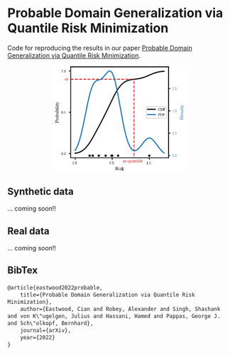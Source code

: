 # Probable Domain Generalization via Quantile Risk Minimization
Code for reproducing the results in our paper [Probable Domain Generalization via Quantile Risk Minimization](https://arxiv.org/abs/2207.09944).

<p align="center">
  <img src="https://github.com/cianeastwood/qrm/blob/main/quantile_risk.png?raw=true" width="300" alt="Quantile risk" />
</p>

## Synthetic data
... coming soon!!

## Real data
... coming soon!!

## BibTex

```
@article{eastwood2022probable,
    title={Probable Domain Generalization via Quantile Risk Minimization},
    author={Eastwood, Cian and Robey, Alexander and Singh, Shashank and von K\"ugelgen, Julius and Hassani, Hamed and Pappas, George J. and Sch\"olkopf, Bernhard},
    journal={arXiv},
    year={2022}
}
```
